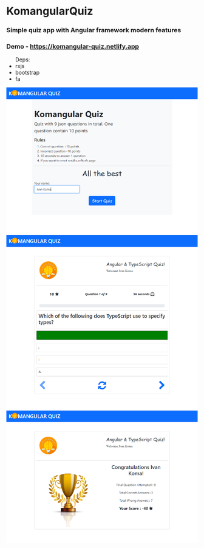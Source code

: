 # KomangularQuiz

### Simple quiz app with Angular framework modern features
### Demo - https://komangular-quiz.netlify.app

<ul>
Deps:
<li>rxjs</li>
<li>bootstrap</li>
<li>fa</li>
</ul>

<img src='1.png'>
<img src='2.png'>
<img src='3.png'>